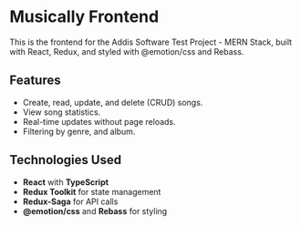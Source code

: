 # Musically Frontend

This is the frontend for the Addis Software Test Project - MERN Stack, built with React, Redux, and styled with @emotion/css and Rebass.

## Features

- Create, read, update, and delete (CRUD) songs.
- View song statistics.
- Real-time updates without page reloads.
- Filtering by genre, and album.

## Technologies Used

- **React** with **TypeScript**
- **Redux Toolkit** for state management
- **Redux-Saga** for API calls
- **@emotion/css** and **Rebass** for styling
